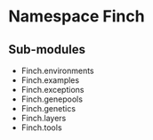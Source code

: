 Namespace Finch
===============

Sub-modules
-----------
* Finch.environments
* Finch.examples
* Finch.exceptions
* Finch.genepools
* Finch.genetics
* Finch.layers
* Finch.tools